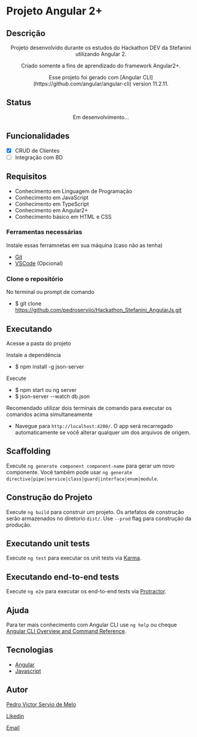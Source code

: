 # Projeto Angular 2+
## Descrição
<p align="center">
  Projeto desenvolvido durante os estudos do Hackathon DEV da Stefanini utilizando Angular 2. 
</p>
<p align="center">
  Criado somente a fins de aprendizado do framework Angular2+.
<p>
<p align="center">
  Esse projeto foi gerado com [Angular CLI](https://github.com/angular/angular-cli) version 11.2.11.
</p>

## Status 

<p align="center">Em desenvolvimento...</p>

## Funcionalidades
- [x] CRUD de Clientes
- [ ] Integração com BD

## Requisitos
- Conhecimento em Linguagem de Programação
- Conhecimento em JavaScript
- Conhecimento em TypeScript
- Conhecimento em Angular2+
- Conhecimento básico em HTML e CSS

### Ferramentas necessárias

Instale essas ferramnetas em sua máquina (caso não as tenha)

- [Git](https://git-scm.com)
- [VSCode](https://code.visualstudio.com/) (Opcional)

### Clone o repositório

No terminal ou prompt de comando 

+ $ git clone https://github.com/pedroserviio/Hackathon_Stefanini_AngularJs.git

## Executando

Acesse a pasta do projeto

Instale a dependência 
+ $ npm install -g json-server

Execute 
+ $ npm start ou ng server 
+ $ json-server --watch db.json

Recomendado utilizar dois terminais de comando para executar os comandos acima simultaneamente

+ Navegue para `http://localhost:4200/`. O app será recarregado automaticamente se você alterar qualquer um dos arquivos de origem.

## Scaffolding

Execute `ng generate component component-name` para gerar um novo componente. Você também pode usar `ng generate directive|pipe|service|class|guard|interface|enum|module`.

## Construção do Projeto

Execute `ng build` para construir um projeto. Os artefatos de construção serão armazenados no diretorio `dist/`. Use `--prod` flag para construção da produção.

## Executando unit tests

Execute `ng test` para executar os unit tests via [Karma](https://karma-runner.github.io).

## Executando end-to-end tests

Execute `ng e2e` para executar os end-to-end tests via [Protractor](http://www.protractortest.org/).

## Ajuda

Para ter mais conhecimento com Angular CLI use `ng help` ou cheque [Angular CLI Overview and Command Reference](https://angular.io/cli).

## Tecnologias
- [Angular](https://angular.io/)
- [Javascript](https://www.javascript.com/)

## Autor
<p> <a href="https://github.com/pedroserviio">Pedro Victor Servio de Melo</a> </p>
<p> <a href="https://www.linkedin.com/in/pedro-servio-5b169120a/">Likedin</a> </p>
<p> <a href="pedroservio2010@gmail.com">Email</a> </p>
